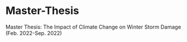 # Master-Thesis
Master Thesis: The Impact of Climate Change on Winter Storm Damage (Feb. 2022-Sep. 2022)

